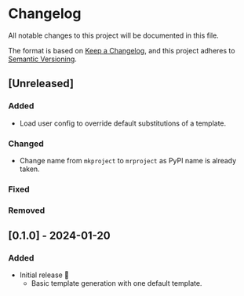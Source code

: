 # Changelog

All notable changes to this project will be documented in this file.

The format is based on [Keep a Changelog](https://keepachangelog.com/en/1.0.0/),
and this project adheres to [Semantic Versioning](https://semver.org/spec/v2.0.0.html).

## [Unreleased]

### Added

- Load user config to override default substitutions of a template.

### Changed

- Change name from `mkproject` to `mrproject` as PyPI name is already taken.

### Fixed

### Removed

## [0.1.0] - 2024-01-20

### Added

- Initial release 🥳
  - Basic template generation with one default template.
